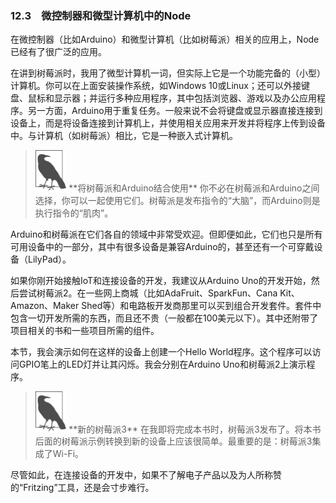 

### 12.3　微控制器和微型计算机中的Node

在微控制器（比如Arduino）和微型计算机（比如树莓派）相关的应用上，Node已经有了很广泛的应用。

在讲到树莓派时，我用了微型计算机一词，但实际上它是一个功能完备的（小型）计算机。你可以在上面安装操作系统，如Windows 10或Linux；还可以外接键盘、鼠标和显示器；并运行多种应用程序，其中包括浏览器、游戏以及办公应用程序。另一方面，Arduino用于重复任务。一般来说不会将键盘或显示器直接连接到设备上，而是将设备连接到计算机上，并使用相关应用来开发并将程序上传到设备中。与计算机（如树莓派）相比，它是一种嵌入式计算机。

> <img class="my_markdown" src="../images/118.png" style="zoom:50%;" />
> **将树莓派和Arduino结合使用**
> 你不必在树莓派和Arduino之间选择，你可以一起使用它们。树莓派是发布指令的“大脑”，而Arduino则是执行指令的“肌肉”。

Arduino和树莓派在它们各自的领域中非常受欢迎。但即便如此，它们也只是所有可用设备中的一部分，其中有很多设备是兼容Arduino的，甚至还有一个可穿戴设备（LilyPad）。

如果你刚开始接触IoT和连接设备的开发，我建议从Arduino Uno的开发开始，然后尝试树莓派2。在一些网上商城（比如AdaFruit、SparkFun、Cana Kit、Amazon、Maker Shed等）和电路板开发商那里可以买到组合开发套件。套件中包含一切开发所需的东西，而且还不贵（一般都在100美元以下）。其中还附带了项目相关的书和一些项目所需的组件。

本节，我会演示如何在这样的设备上创建一个Hello World程序。这个程序可以访问GPIO笔上的LED灯并让其闪烁。我会分别在Arduino Uno和树莓派2上演示程序。

> <img class="my_markdown" src="../images/119.png" style="zoom:50%;" />
> **新的树莓派3**
> 在我即将完成本书时，树莓派3发布了。将本书后面的树莓派示例转换到新的设备上应该很简单。最重要的是：树莓派3集成了Wi-Fi。

尽管如此，在连接设备的开发中，如果不了解电子产品以及为人所称赞的“Fritzing”工具，还是会寸步难行。

